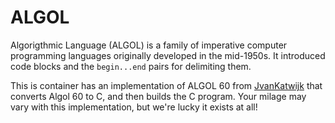 # ALGOL

Algorigthmic Language (ALGOL) is a family of imperative computer programming languages originally developed in the mid-1950s. It introduced code blocks and the `begin...end` pairs for delimiting them.

This is container has an implementation of ALGOL 60 from [JvanKatwijk](https://github.com/JvanKatwijk/algol-60-compiler) that converts Algol 60 to C, and then builds the C program. Your milage may vary with this implementation, but we're lucky it exists at all!